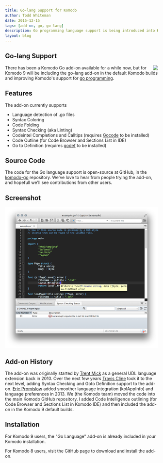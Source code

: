 ```yaml
---
title: Go-lang Support for Komodo
author: Todd Whiteman
date: 2015-12-15
tags: [add-on, go, go lang]
description: Go programming language support is being introduced into Komodo!
layout: blog
---
```


## Go-lang Support

<img src="/images/blog/2014-10/golang-logo.png" align="right"/>

There has been a Komodo Go add-on available for a while now, but for Komodo 9
will be including the go-lang add-on in the default Komodo builds and improving
Komodo's support for [go programming].

## Features

The add-on currently supports 

* Language detection of .go files
* Syntax Coloring
* Code Folding
* Syntax Checking (aka Linting)
* Codeintel Completions and Calltips (requires [Gocode][] to be installed)
* Code Outline (for Code Browser and Sections List in IDE)
* Go to Definition (requires [godef][] to be installed)

## Source Code

The code for the Go language support is open-source at GitHub, in the
[komodo-go] repository. We've love to hear from people trying the add-on, and
hopefull we'll see contributions from other users.

## Screenshot

<img src="https://github.com/Komodo/komodo-go/raw/master/example.png"/>

## Add-on History

The add-on was originally started by [Trent Mick][] as a general UDL language
extension back in 2010. Over the next few years [Travis Cline][] took it to the
next level, adding Syntax Checking and Goto Definition support to the add-on.
[Eric Promislow][] added smoother language integration (koIAppInfo) and language
preferences in 2013. We (the Komodo team) moved the code into the main Komodo
GitHub repository. I added Code Intelligence outlining (for Code Browser and
Sections List in Komodo IDE) and then included the add-on in the Komodo 9
default builds.

## Installation

For Komodo 9 users, the "Go Language" add-on is already included in your Komodo
installation.

For Komodo 8 users, visit the GitHub page to download and install the add-on.



[go programming]: https://golang.org/
[Gocode]: https://github.com/nsf/gocode
[godef]: http://godoc.org/code.google.com/p/rog-go/exp/cmd/godef
[komodo-go]: https://github.com/Komodo/komodo-go
[Trent Mick]: http://trentm.com/
[Travis Cline]: https://github.com/tmc
[Eric Promislow]: http://www.activestate.com/blog/authors/ericp
